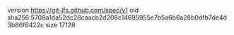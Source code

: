 version https://git-lfs.github.com/spec/v1
oid sha256:5708a1da52dc28caacb2d208c14695955e7b5a6b6a28b0dfb7de4d3b86f6422c
size 17128
